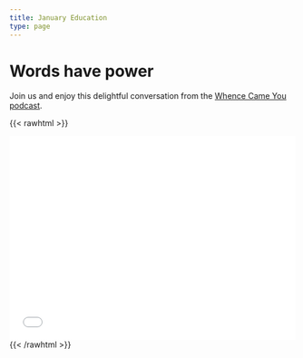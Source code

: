 ```yaml
---
title: January Education
type: page
---
```


# Words have power

Join us and enjoy this delightful conversation from the [Whence Came You podcast](https://wcypodcast.com).

{{< rawhtml >}}
<iframe title="Libsyn Player" style="border: none" src="//html5-player.libsyn.com/embed/destination/id/72039/height/360/theme/legacy/thumbnail/yes/direction/backward/no-cache/true/" height="360" width="100%" scrolling="no"  allowfullscreen webkitallowfullscreen mozallowfullscreen oallowfullscreen msallowfullscreen></iframe>
{{< /rawhtml >}}

